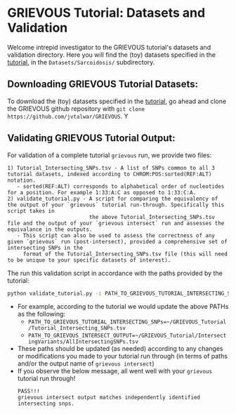 # GRIEVOUS Tutorial: Datasets and Validation

Welcome intrepid investigator to the GRIEVOUS tutorial's datasets and validation directory. Here you will find the (toy) datasets specified in the [tutorial](https://github.com/jvtalwar/GRIEVOUS/wiki/Data,-Preprocessing,-And-Formatting), in the `Datasets/Sarcoidosis/` subdirectory. 

## Downloading GRIEVOUS Tutorial Datasets:

To download the (toy) datasets specified in the [tutorial](https://github.com/jvtalwar/GRIEVOUS/wiki/Data,-Preprocessing,-And-Formatting), go ahead and clone the GRIEVOUS github repository with `git clone https://github.com/jvtalwar/GRIEVOUS`. Y

## Validating GRIEVOUS Tutorial Output:

For validation of a complete tutorial `grievous` run, we provide two files:

    1) Tutorial_Intersecting_SNPs.tsv - A list of SNPs common to all 3 tutorial datasets, indexed according to CHROM:POS:sorted(REF:ALT) notation.
       - sorted(REF:ALT) corresponds to alphabetical order of nucleotides for a position. For example 1:33:A:C as opposed to 1:33:C:A.
    2) validate_tutorial.py - A script for comparing the equivalency of the output of your `grievous` tutorial run-through. Specifically this script takes in
                              the above Tutorial_Intersecting_SNPs.tsv file and the output of your `grievous intersect` run and assesses the equivalance in the outputs.
       - This script can also be used to assess the correctness of any given `grievous` run (post-intersect), provided a comprehensive set of intersecting SNPs in the 
         format of the Tutorial_Intersecting_SNPs.tsv file (this will need to be unique to your specific datasets of interest).


The run this validation script in accordance with the paths provided by the tutorial:

```bash
python validate_tutorial.py -i PATH_TO_GRIEVOUS_TUTORIAL_INTERSECTING_SNPs -g PATH_TO_GRIEVOUS_INTERSECT_OUTPUT
```

 - For example, according to the tutorial we would update the above PATHs as the following:
    - `PATH_TO_GRIEVOUS_TUTORIAL_INTERSECTING_SNPs=~/GRIEVOUS_Tutorial/Tutorial_Intersecting_SNPs.tsv`
    - `PATH_TO_GRIEVOUS_INTERSECT_OUTPUT=~/GRIEVOUS_Tutorial/IntersectingVariants/AllIntersectingSNPs.tsv`
 - These paths should be updated (as needed) according to any changes or modifications you made to your tutorial run through (in terms of paths and/or the output name of `grievous intersect`)
 - If you observe the below message, all went well with your `grievous` tutorial run through!
    ```
    PASS!!!
    grievous intersect output matches independently identified intersecting snps.
    ``` 